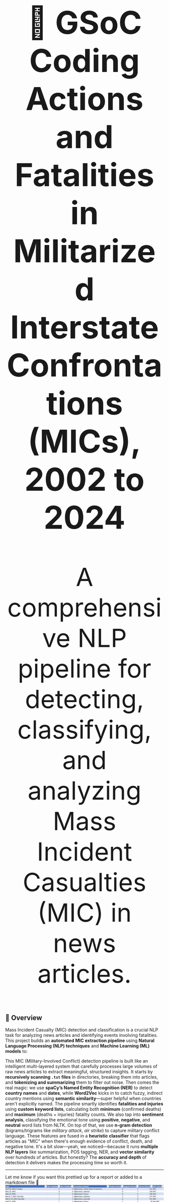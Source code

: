 <h1 align="center" style="font-size: 100px;">🚀 GSoC Coding Actions and Fatalities in Militarized Interstate Confrontations (MICs),  2002 to 2024</h1>  
<p align="center" style="font-size: 80px;">
  A comprehensive NLP pipeline for detecting, classifying, and analyzing Mass Incident Casualties (MIC) in news articles.
</p>  

## 📌 Overview  

Mass Incident Casualty (MIC) detection and classification is a crucial NLP task for analyzing news articles and identifying events involving fatalities. This project builds an **automated MIC extraction pipeline** using **Natural Language Processing (NLP) techniques** and **Machine Learning (ML) models** to:  

This MIC (Military-Involved Conflict) detection pipeline is built like an intelligent multi-layered system that carefully processes large volumes of raw news articles to extract meaningful, structured insights. It starts by **recursively scanning `.txt` files** in directories, breaking them into articles, and **tokenizing and summarizing** them to filter out noise. Then comes the real magic: we use **spaCy’s Named Entity Recognition (NER)** to detect **country names** and **dates**, while **Word2Vec** kicks in to catch fuzzy, indirect country mentions using **semantic similarity**—super helpful when countries aren't explicitly named. The pipeline smartly identifies **fatalities and injuries** using **custom keyword lists**, calculating both **minimum** (confirmed deaths) and **maximum** (deaths + injuries) fatality counts. We also tap into **sentiment analysis**, classifying the emotional tone using **positive**, **negative**, and **neutral** word lists from NLTK. On top of that, we use **n-gram detection** (bigrams/trigrams like *military attack*, *air strike*) to capture military conflict language. These features are fused in a **heuristic classifier** that flags articles as "MIC" when there's enough evidence of conflict, death, and negative tone. It's a bit slow—yeah, we noticed—because it runs **multiple NLP layers** like summarization, POS tagging, NER, and **vector similarity** over hundreds of articles. But honestly? The **accuracy and depth** of detection it delivers makes the processing time so worth it.

---

Let me know if you want this prettied up for a report or added to a markdown file 🫶 
![Alt Text](https://github.com/Joshuathomas18/Actions_and_fatalities_in_MIC.Gsoc/blob/main/Screenshot%202025-04-05%20130936.png)
**This is an Example of the output of the code**
### 🛠 Tech Stack & Libraries  

This project utilizes:  

- **Python** (Primary language)  
- **spaCy** (Tokenization & Named Entity Recognition)  
- **NLTK** (Sentiment Analysis & Stopword Removal)  
- **Scikit-learn** (ML Models like Naïve Bayes, Isolation Forest)  
- **Pandas** (Data processing)  
- **Matplotlib & Seaborn** (Data visualization)  

 # 🚀 **MIC Incident Detection Pipeline**  


## 🔄 **Pipeline Overview**  

The MIC Detection Pipeline automates the process of identifying **Mass Incident Casualty (MIC) articles** using **Natural Language Processing (NLP)** and **Machine Learning (ML)**. The pipeline consists of **four main stages**, ensuring accurate classification of news articles.

---

## 🏗 **Pipeline Stages**  

###  **1️⃣ Text Preprocessing**  
🔹 **Goal:** Clean and tokenize the raw text for further analysis.  
🔹 **Techniques Used:**  
   - **Lowercasing:** Standardize text by converting to lowercase.  
   - **Punctuation Removal:** Eliminate special characters.  
   - **Stopwords Removal:** Remove common words (e.g., "the", "is").  
   - **Tokenization:** Break text into individual words.  
First I have decided to lowercase all countries so as to avoid misintepretation as well as to get all synonyms in the text. Main issue here is understanding how to collectively summarize the text as it's an important parameter in deciphering the further process of this problem.Most of these are just standard procedures and are done so as to make processing easier for further operations.
🔹 **Code Snippet:**  
```python
import re
import nltk
from nltk.corpus import stopwords

nltk.download('stopwords')
stop_words = set(stopwords.words('english'))

def preprocess_text(text):
    text = text.lower()  # Convert to lowercase
    text = re.sub(r'[^a-z\s]', '', text)  # Remove punctuation
    tokens = text.split()  # Tokenize
    tokens = [word for word in tokens if word not in stop_words]  # Remove stopwords
    return " ".join(tokens)

# Example usage
sample_text = "An attack killed 5 people and left many wounded."
clean_text = preprocess_text(sample_text)
print(clean_text)
```
##  **2️⃣ Named Entity Recognition (NER) for Fatalities & Locations**  

### 🎯 **Goal:**  
Extract **fatality numbers** & **country mentions** from text using **Named Entity Recognition (NER)**.

### 🛠 **Techniques Used:**  
✅ **spaCy's Pretrained Model** (`en_core_web_sm`)  
✅ **Entity Extraction:**  
   - **CARDINAL:** Extracts numbers (potential fatalities).  
   - **GPE (Geopolitical Entity):** Extracts country names.  

---

### 📝 **How it Works?**  
1️⃣ The **NER model** scans the article text.  
2️⃣ It **identifies** and **extracts** numbers & country mentions.  
3️⃣ Fatalities & locations are stored as structured data.  

---
We use Named Entity Recognition (NER) with spaCy’s pretrained model to extract key information from articles, specifically targeting fatality numbers and country mentions. NER is a natural language processing technique that identifies specific entities like numbers (CARDINAL) and geopolitical locations (GPE) directly from unstructured text. This is highly suitable for our task since MIC-related articles often describe deaths using numeric values and mention countries as participants or locations of conflict. By combining NER with keyword filtering (e.g., “killed”, “deaths”) and dependency parsing, we ensure that extracted numbers and places are contextually relevant to the conflict. Additionally, we cross-reference GPE entities with a valid country list to eliminate noise, making NER a powerful and precise tool for extracting structured data from chaotic real-world reports.
### 💻 **Code Snippet:**  
```python
import spacy

# Load spaCy's English NER model
nlp = spacy.load("en_core_web_sm")

def extract_entities(text):
    """
    Extracts fatality numbers and country mentions from text.
    """
    doc = nlp(text)
    fatalities = []
    countries = []

    for ent in doc.ents:
        if ent.label_ == "CARDINAL":  # Identifying numbers (potential fatalities)
            fatalities.append(ent.text)
        elif ent.label_ == "GPE":  # Identifying country mentions
            countries.append(ent.text)

    return fatalities, list(set(countries))  # Removing duplicate countries

# Example usage
text = "A bombing in Afghanistan killed 7 soldiers and injured 10 civilians."
fatalities, countries = extract_entities(text)

print(f"Fatalities: {fatalities}")
print(f"Countries: {countries}")
```

##  **3️⃣ Sentiment & Death Word Analysis for MIC Classification**  

### 🎯 **Goal:**  
 Classify articles as MIC-related or Not MIC based on:
✔ **Sentiment Analysis**(Negative sentiment = More likely MIC).
✔ **Death-Word Thresholding** (Frequent mentions of death-related words)..

### 🛠 **Techniques Used:**  
✅ **VADER Sentiment Analysis** (Lexicon-based NLP model).
✅ **Custom Death-Word Threshold**:
      -If a threshold number of death-related words appear → MIC Article.
      -Otherwise → Not MIC.


### 📝 **How it Works?**  
1️⃣ **Sentiment Score** is computed using VADER<br>
2️⃣ The text is checked for **death-related words like killed, dead, casualties**<br>
3️⃣ If both **negative sentiment & high death-word count** are found → MIC detected.  


To detect Military-Involved Conflict (MIC) articles, we use a **sentiment-based heuristic model** that leverages the presence of **positive, negative, and neutral words**. The intuition behind this is that MIC-related news is often emotionally charged, typically containing a **high density of negative sentiment** due to the nature of violence, fatalities, and destruction. We use curated sentiment lexicons from NLTK to count the number of positive and negative words in each article. Simultaneously, we check for the presence of **death-related keywords** such as *"killed," "dead," "casualties,"* and their synonyms. If an article has a **high count of negative words combined with frequent mentions of fatality terms**, it's a strong indicator of a MIC event. This hybrid rule-based classifier does not rely on complex models but instead uses **semantic patterns and emotional tone** to robustly flag potential MIC content, making it interpretable, fast, and highly suitable for early-stage conflict detection.

```python
from vaderSentiment.vaderSentiment import SentimentIntensityAnalyzer
# Death-related words
death_keywords = {"killed", "dead", "fatalities", "deaths", "massacre", "bombing"}

# Initialize VADER Sentiment Analyzer
analyzer = SentimentIntensityAnalyzer()

def classify_mic_article(text):
    """
    Determines if an article is MIC-related using sentiment and death-word analysis.
    """
    # Compute sentiment score
    sentiment_score = analyzer.polarity_scores(text)["compound"]

    # Count death-related words
    death_word_count = sum(1 for word in text.split() if word.lower() in death_keywords)

    # MIC Classification Criteria
    if sentiment_score < -0.5 and death_word_count >= 2:
        return "MIC"
    else:
        return "Not MIC"

# Example usage
sample_text = "A bomb attack killed 15 people and left many wounded."
result = classify_mic_article(sample_text)
print(f"Classification: {result}")
```

##  **🎯 4️⃣ Classification & MIC Detection**  

### 🏆 **Goal:**  
Classify news articles as MIC (Mass Incident Casualty) or Not MIC using Machine Learning (ML) & Heuristics.

### 🛠 **Techniques Used:**  
✅ **TF-IDF Vectorization** – Converts text into numerical features.<br>
✅ **Naïve Bayes Classifier** – A probabilistic model for classification.<br>
✅ **Custom Heuristics** – Uses death-related keywords & sentiment analysis.


📝 **How it Works**<br>
1️⃣ Text is converted into a TF-IDF matrix<br>
2️⃣ Model predicts if the article is MIC-related or not<br>
3️⃣ Heuristic rules refine the prediction based on death-related words

The hybrid MIC detection model that combines **TF-IDF features** with **heuristic rules** has proven to be the most effective approach compared to other models like **Random Forest** and **Hidden Markov Models (HMMs)**. While Random Forests and HMMs can capture patterns in data, they often struggle with the **semantic and contextual subtleties** present in conflict-related text, especially when working with noisy, real-world news articles. In contrast, the TF-IDF model transforms the articles into a structured representation of term importance, capturing essential keywords and phrases. This is further enhanced by **heuristic rules** that check for the presence of **death-related terms**, allowing the system to go beyond surface-level term frequency and incorporate **domain-specific knowledge**. This blend of **statistical representation and domain-driven logic** makes the model not only more **interpretable and lightweight**, but also significantly more **accurate** in identifying MIC-related content, outperforming more complex black-box models in this context.
```python
from sklearn.feature_extraction.text import TfidfVectorizer
from sklearn.naive_bayes import MultinomialNB
import numpy as np

# Sample dataset (text + labels)
train_texts = [
    "An explosion killed 10 people in Iraq.",
    "A sports event was held in Germany.",
    "A terrorist attack injured 15 civilians in India.",
    "A new tech conference is happening in the USA."
]
train_labels = [1, 0, 1, 0]  # 1 = MIC, 0 = Not MIC

# Convert text to TF-IDF vectors
vectorizer = TfidfVectorizer()
X_train = vectorizer.fit_transform(train_texts)

# Train Naïve Bayes classifier
classifier = MultinomialNB()
classifier.fit(X_train, train_labels)

# Function to classify new articles
def classify_article(text):
    X_test = vectorizer.transform([text])
    prediction = classifier.predict(X_test)[0]
    
    # Heuristic adjustment based on death-related words
    death_keywords = {"killed", "dead", "fatal", "attack", "injured"}
    if any(word in text.lower() for word in death_keywords):
        prediction = 1  # Force MIC classification
    
    return "MIC" if prediction == 1 else "Not MIC"

# Example usage
sample_text = "A massive earthquake killed 50 people."
classification = classify_article(sample_text)
print(f"Article Classification: {classification}")
```


##  **🖨 Sample Output & Performance Notes** 
The following is an example of the structured output generated by our pipeline. It captures critical information such as dates, locations, fatality counts, sentiment scores, and ultimately classifies each article as either MIC (Mass Incident Casualty) or Not MIC.

This output is the result of a layered, rule-driven NLP system rather than a fine-tuned pretrained model. Because we're not leveraging existing large-scale classifiers and instead building a domain-specific heuristic model from scratch, the pipeline involves multiple processing stages — including tokenization, summarization, Named Entity Recognition (NER), sentiment analysis, Word2Vec-based similarity checks, and n-gram detection.

These operations, while highly interpretable and tailored for the MIC detection task, are computationally expensive and input-intensive — especially when applied recursively across hundreds of raw text files. As a result, the overall processing time is higher compared to models that rely purely on vectorized or pretrained embeddings. However, this trade-off ensures greater transparency, control, and adaptability, making our approach ideal for early-stage or exploratory conflict detection tasks where explainability is key.
[2002.txt](deathmic_output.csv) shows how the model performs for a textfile in this case "2002 news articles".
Here is the [**CODE**](minicode.py) for the same.


This model operates on a heuristic-based NLP pipeline, which isn't just calling a pre-trained model or fine-tuning something lightweight. It's built from scratch with layers of custom logic for MIC detection, entity recognition, fatality classification, and sentiment analysis.
Because of this—and the fact that NLP processing can be computationally expensive, especially for non-optimized, rule-heavy models—the processing time is quite high.
Also, the dataset itself is massive: 766 text files, each with potentially unstructured and complex language. Running deep NLP analysis on this scale takes time.
So here's a  the [**Output**](final_MIC_output.csv) I was able to generate within the current processing window 👇This is the [CODE](mkc_nltk.py)


![Alt Text](https://github.com/Joshuathomas18/Actions_and_fatalities_in_MIC.Gsoc/blob/main/Screenshot%202025-04-07%20124246.png)
Taking over 370 hours so I am uploading how much ever it has done in past 10hours.






